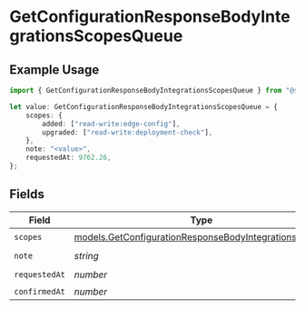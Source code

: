 # GetConfigurationResponseBodyIntegrationsScopesQueue

## Example Usage

```typescript
import { GetConfigurationResponseBodyIntegrationsScopesQueue } from "@simplesagar/vercel/models/getconfigurationop.js";

let value: GetConfigurationResponseBodyIntegrationsScopesQueue = {
    scopes: {
        added: ["read-write:edge-config"],
        upgraded: ["read-write:deployment-check"],
    },
    note: "<value>",
    requestedAt: 9762.26,
};
```

## Fields

| Field                                                                                                                | Type                                                                                                                 | Required                                                                                                             | Description                                                                                                          |
| -------------------------------------------------------------------------------------------------------------------- | -------------------------------------------------------------------------------------------------------------------- | -------------------------------------------------------------------------------------------------------------------- | -------------------------------------------------------------------------------------------------------------------- |
| `scopes`                                                                                                             | [models.GetConfigurationResponseBodyIntegrationsScopes](../models/getconfigurationresponsebodyintegrationsscopes.md) | :heavy_check_mark:                                                                                                   | N/A                                                                                                                  |
| `note`                                                                                                               | *string*                                                                                                             | :heavy_check_mark:                                                                                                   | N/A                                                                                                                  |
| `requestedAt`                                                                                                        | *number*                                                                                                             | :heavy_check_mark:                                                                                                   | N/A                                                                                                                  |
| `confirmedAt`                                                                                                        | *number*                                                                                                             | :heavy_minus_sign:                                                                                                   | N/A                                                                                                                  |